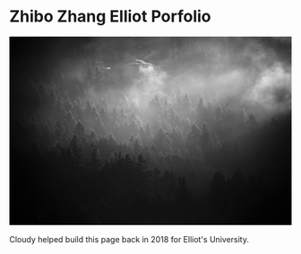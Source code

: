 # Zhibo Zhang Elliot Porfolio

![Back](/assets/works/back.jpg)

Cloudy helped build this page back in 2018 for Elliot's University.